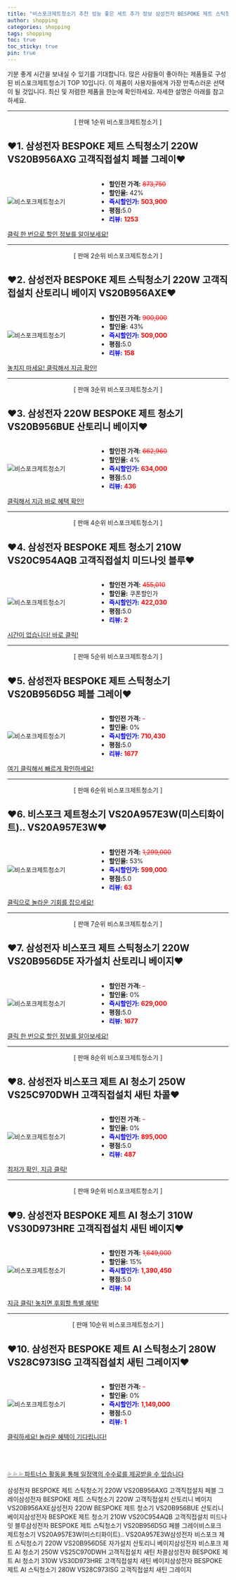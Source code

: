 ```yaml
---
title: "비스포크제트청소기 추천 성능 좋은 세트 추가 정보 삼성전자 BESPOKE 제트 스틱청소기 220W"
author: shopping
categories: shopping
tags: shopping
toc: true
toc_sticky: true
pin: true
---
```

기분 좋게 시간을 보내실 수 있기를 기대합니다. 많은 사람들이 좋아하는 제품들로 구성된 비스포크제트청소기 TOP 10입니다. 이 제품이 사용자들에게 가장 만족스러운 선택이 될 것입니다. 최신 및 저렴한 제품을 한눈에 확인하세요. 자세한 설명은 아래를 참고하세요.

---
<p class="toplist" style="margin: 0 auto; display: block; width: fit-content;">[ 판매 1순위 비스포크제트청소기 ]</p>

<h2><strong>❤️1. 삼성전자 BESPOKE 제트 스틱청소기 220W VS20B956AXG 고객직접설치 페블 그레이❤️</strong></h2>

<div style="display: flex; align-items: center;">
    <div style="flex: 0.4;">
        <img src="https://thumbnail8.coupangcdn.com/thumbnails/remote/230x230ex/image/vendor_inventory/7189/5e1189cc0b2e3478216c06b79c03f1b8a0f2110c3caf14e6837b9b5d8f51.jpg" alt="비스포크제트청소기" style="max-width: 100%;">
    </div>
    <div style="flex: 0.6; margin-left: 10px;">
        <ul>
            <li><strong>할인전 가격:</strong> <del style="color: red;">873,750</del></li>
            <li><strong>할인율:</strong> 42%</li>
            <li><span style='color:blue'><strong>즉시할인가:</strong></span> <span style='color:red'><strong>503,900</strong></span></li>
            <li><strong>평점:</strong>5.0</li>
            <li><span style='color:blue'><strong>리뷰:</strong></span> <span style='color:red'><strong>1253</strong></span></li>
        </ul>
    </div>
</div>
<div class="center">
    <a href="https://William4Davisa.github.io?lptag=AF9450613&subid=githubio&pageKey=7703712632&traceid=V0-153&itemId=19272516961&vendorItemId=89832576556" class="myButton">
        클릭 한 번으로 할인 정보를 알아보세요!
    </a>
</div>


---
<p class="toplist" style="margin: 0 auto; display: block; width: fit-content;">[ 판매 2순위 비스포크제트청소기 ]</p>

<h2><strong>❤️2. 삼성전자 BESPOKE 제트 스틱청소기 220W 고객직접설치 산토리니 베이지 VS20B956AXE❤️</strong></h2>

<div style="display: flex; align-items: center;">
    <div style="flex: 0.4;">
        <img src="https://thumbnail9.coupangcdn.com/thumbnails/remote/230x230ex/image/vendor_inventory/71bd/e23c65e2a21391c2357f76214c0c007334f930e1c2b6830aced338450441.jpg" alt="비스포크제트청소기" style="max-width: 100%;">
    </div>
    <div style="flex: 0.6; margin-left: 10px;">
        <ul>
            <li><strong>할인전 가격:</strong> <del style="color: red;">900,000</del></li>
            <li><strong>할인율:</strong> 43%</li>
            <li><span style='color:blue'><strong>즉시할인가:</strong></span> <span style='color:red'><strong>509,000</strong></span></li>
            <li><strong>평점:</strong>5.0</li>
            <li><span style='color:blue'><strong>리뷰:</strong></span> <span style='color:red'><strong>158</strong></span></li>
        </ul>
    </div>
</div>
<div class="center">
    <a href="https://William4Davisa.github.io?lptag=AF9450613&subid=githubio&pageKey=7679987234&traceid=V0-153&itemId=14538284674&vendorItemId=82559230458" class="myButton">
        놓치지 마세요! 클릭해서 지금 확인!
    </a>
</div>


---
<p class="toplist" style="margin: 0 auto; display: block; width: fit-content;">[ 판매 3순위 비스포크제트청소기 ]</p>

<h2><strong>❤️3. 삼성전자 220W BESPOKE 제트 청소기 VS20B956BUE 산토리니 베이지❤️</strong></h2>

<div style="display: flex; align-items: center;">
    <div style="flex: 0.4;">
        <img src="https://thumbnail7.coupangcdn.com/thumbnails/remote/230x230ex/image/retail/images/345494928452939-9746099f-e91f-4c3d-b0ff-2b1e2c2b92bc.jpg" alt="비스포크제트청소기" style="max-width: 100%;">
    </div>
    <div style="flex: 0.6; margin-left: 10px;">
        <ul>
            <li><strong>할인전 가격:</strong> <del style="color: red;">662,960</del></li>
            <li><strong>할인율:</strong> 4%</li>
            <li><span style='color:blue'><strong>즉시할인가:</strong></span> <span style='color:red'><strong>634,000</strong></span></li>
            <li><strong>평점:</strong>5.0</li>
            <li><span style='color:blue'><strong>리뷰:</strong></span> <span style='color:red'><strong>436</strong></span></li>
        </ul>
    </div>
</div>
<div class="center">
    <a href="https://William4Davisa.github.io?lptag=AF9450613&subid=githubio&pageKey=7703717845&traceid=V0-153&itemId=18936333454&vendorItemId=86062939058" class="myButton">
        클릭해서 지금 바로 혜택 확인!
    </a>
</div>


---
<p class="toplist" style="margin: 0 auto; display: block; width: fit-content;">[ 판매 4순위 비스포크제트청소기 ]</p>

<h2><strong>❤️4. 삼성전자 BESPOKE 제트 청소기 210W VS20C954AQB 고객직접설치 미드나잇 블루❤️</strong></h2>

<div style="display: flex; align-items: center;">
    <div style="flex: 0.4;">
        <img src="https://thumbnail8.coupangcdn.com/thumbnails/remote/230x230ex/image/retail/images/73283536438578-6fefb71b-a106-490a-b52d-ce685cfa0f62.jpg" alt="비스포크제트청소기" style="max-width: 100%;">
    </div>
    <div style="flex: 0.6; margin-left: 10px;">
        <ul>
            <li><strong>할인전 가격:</strong> <del style="color: red;">455,010</del></li>
            <li><strong>할인율:</strong> 쿠폰할인가</li>
            <li><span style='color:blue'><strong>즉시할인가:</strong></span> <span style='color:red'><strong>422,030</strong></span></li>
            <li><strong>평점:</strong>5.0</li>
            <li><span style='color:blue'><strong>리뷰:</strong></span> <span style='color:red'><strong>2</strong></span></li>
        </ul>
    </div>
</div>
<div class="center">
    <a href="https://William4Davisa.github.io?lptag=AF9450613&subid=githubio&pageKey=8118535408&traceid=V0-153&itemId=23019944768&vendorItemId=90053732477" class="myButton">
        시간이 없습니다! 바로 클릭!
    </a>
</div>


---
<p class="toplist" style="margin: 0 auto; display: block; width: fit-content;">[ 판매 5순위 비스포크제트청소기 ]</p>

<h2><strong>❤️5. 삼성전자 BESPOKE 제트 스틱청소기 VS20B956D5G 페블 그레이❤️</strong></h2>

<div style="display: flex; align-items: center;">
    <div style="flex: 0.4;">
        <img src="https://thumbnail7.coupangcdn.com/thumbnails/remote/230x230ex/image/vendor_inventory/2b5e/2d83a9aaa18b1898dede6cc3017a3eb317ab1afe3eb533969ab2387fccd3.png" alt="비스포크제트청소기" style="max-width: 100%;">
    </div>
    <div style="flex: 0.6; margin-left: 10px;">
        <ul>
            <li><strong>할인전 가격:</strong> <del style="color: red;">-</del></li>
            <li><strong>할인율:</strong> 0%</li>
            <li><span style='color:blue'><strong>즉시할인가:</strong></span> <span style='color:red'><strong>710,430</strong></span></li>
            <li><strong>평점:</strong>5.0</li>
            <li><span style='color:blue'><strong>리뷰:</strong></span> <span style='color:red'><strong>1677</strong></span></li>
        </ul>
    </div>
</div>
<div class="center">
    <a href="https://William4Davisa.github.io?lptag=AF9450613&subid=githubio&pageKey=7703715585&traceid=V0-153&itemId=16356430481&vendorItemId=90217480933" class="myButton">
        여기 클릭해서 빠르게 확인하세요!
    </a>
</div>


---
<p class="toplist" style="margin: 0 auto; display: block; width: fit-content;">[ 판매 6순위 비스포크제트청소기 ]</p>

<h2><strong>❤️6. 비스포크 제트청소기 VS20A957E3W(미스티화이트).. VS20A957E3W❤️</strong></h2>

<div style="display: flex; align-items: center;">
    <div style="flex: 0.4;">
        <img src="https://thumbnail10.coupangcdn.com/thumbnails/remote/230x230ex/image/vendor_inventory/52b5/e88a2aad4fc386c6c6a26084e52ca072e550393746d2fe2f24b56d65dbe6.jpg" alt="비스포크제트청소기" style="max-width: 100%;">
    </div>
    <div style="flex: 0.6; margin-left: 10px;">
        <ul>
            <li><strong>할인전 가격:</strong> <del style="color: red;">1,299,000</del></li>
            <li><strong>할인율:</strong> 53%</li>
            <li><span style='color:blue'><strong>즉시할인가:</strong></span> <span style='color:red'><strong>599,000</strong></span></li>
            <li><strong>평점:</strong>5.0</li>
            <li><span style='color:blue'><strong>리뷰:</strong></span> <span style='color:red'><strong>63</strong></span></li>
        </ul>
    </div>
</div>
<div class="center">
    <a href="https://William4Davisa.github.io?lptag=AF9450613&subid=githubio&pageKey=7558980840&traceid=V0-153&itemId=14538284348&vendorItemId=85948072685" class="myButton">
        클릭으로 놀라운 기회를 잡으세요!
    </a>
</div>


---
<p class="toplist" style="margin: 0 auto; display: block; width: fit-content;">[ 판매 7순위 비스포크제트청소기 ]</p>

<h2><strong>❤️7. 삼성전자 비스포크 제트 스틱청소기 220W VS20B956D5E 자가설치 산토리니 베이지❤️</strong></h2>

<div style="display: flex; align-items: center;">
    <div style="flex: 0.4;">
        <img src="https://thumbnail10.coupangcdn.com/thumbnails/remote/230x230ex/image/vendor_inventory/2983/18fcf3590cad272d47c66e605912c70c9f186ad73b040da7491f77c7076c.jpg" alt="비스포크제트청소기" style="max-width: 100%;">
    </div>
    <div style="flex: 0.6; margin-left: 10px;">
        <ul>
            <li><strong>할인전 가격:</strong> <del style="color: red;">-</del></li>
            <li><strong>할인율:</strong> 0%</li>
            <li><span style='color:blue'><strong>즉시할인가:</strong></span> <span style='color:red'><strong>629,000</strong></span></li>
            <li><strong>평점:</strong>5.0</li>
            <li><span style='color:blue'><strong>리뷰:</strong></span> <span style='color:red'><strong>1677</strong></span></li>
        </ul>
    </div>
</div>
<div class="center">
    <a href="https://William4Davisa.github.io?lptag=AF9450613&subid=githubio&pageKey=7703715585&traceid=V0-153&itemId=18013957182&vendorItemId=88402378182" class="myButton">
        클릭 한 번으로 할인 정보를 알아보세요!
    </a>
</div>


---
<p class="toplist" style="margin: 0 auto; display: block; width: fit-content;">[ 판매 8순위 비스포크제트청소기 ]</p>

<h2><strong>❤️8. 삼성전자 비스포크 제트 AI 청소기 250W VS25C970DWH 고객직접설치 새틴 차콜❤️</strong></h2>

<div style="display: flex; align-items: center;">
    <div style="flex: 0.4;">
        <img src="https://thumbnail9.coupangcdn.com/thumbnails/remote/230x230ex/image/vendor_inventory/362d/37b24768d67e49bfb73203034f6b0c29cb27012ed74d70c11eeb9e6094df.jpg" alt="비스포크제트청소기" style="max-width: 100%;">
    </div>
    <div style="flex: 0.6; margin-left: 10px;">
        <ul>
            <li><strong>할인전 가격:</strong> <del style="color: red;">-</del></li>
            <li><strong>할인율:</strong> 0%</li>
            <li><span style='color:blue'><strong>즉시할인가:</strong></span> <span style='color:red'><strong>895,000</strong></span></li>
            <li><strong>평점:</strong>5.0</li>
            <li><span style='color:blue'><strong>리뷰:</strong></span> <span style='color:red'><strong>487</strong></span></li>
        </ul>
    </div>
</div>
<div class="center">
    <a href="https://William4Davisa.github.io?lptag=AF9450613&subid=githubio&pageKey=7368020543&traceid=V0-153&itemId=18420504107&vendorItemId=90013492777" class="myButton">
        최저가 확인, 지금 클릭!
    </a>
</div>


---
<p class="toplist" style="margin: 0 auto; display: block; width: fit-content;">[ 판매 9순위 비스포크제트청소기 ]</p>

<h2><strong>❤️9. 삼성전자 BESPOKE 제트 AI 청소기 310W VS30D973HRE 고객직접설치 새틴 베이지❤️</strong></h2>

<div style="display: flex; align-items: center;">
    <div style="flex: 0.4;">
        <img src="https://thumbnail9.coupangcdn.com/thumbnails/remote/230x230ex/image/retail/images/1199332559390857-d2f8a9f6-c78a-459f-b83f-7402e86ddfd7.jpg" alt="비스포크제트청소기" style="max-width: 100%;">
    </div>
    <div style="flex: 0.6; margin-left: 10px;">
        <ul>
            <li><strong>할인전 가격:</strong> <del style="color: red;">1,649,000</del></li>
            <li><strong>할인율:</strong> 15%</li>
            <li><span style='color:blue'><strong>즉시할인가:</strong></span> <span style='color:red'><strong>1,390,450</strong></span></li>
            <li><strong>평점:</strong>5.0</li>
            <li><span style='color:blue'><strong>리뷰:</strong></span> <span style='color:red'><strong>14</strong></span></li>
        </ul>
    </div>
</div>
<div class="center">
    <a href="https://William4Davisa.github.io?lptag=AF9450613&subid=githubio&pageKey=7915160344&traceid=V0-153&itemId=21728266924&vendorItemId=88777456200" class="myButton">
        지금 클릭! 놓치면 후회할 특별 혜택!
    </a>
</div>


---
<p class="toplist" style="margin: 0 auto; display: block; width: fit-content;">[ 판매 10순위 비스포크제트청소기 ]</p>

<h2><strong>❤️10. 삼성전자 BESPOKE 제트 AI 스틱청소기 280W VS28C973ISG 고객직접설치 새틴 그레이지❤️</strong></h2>

<div style="display: flex; align-items: center;">
    <div style="flex: 0.4;">
        <img src="https://thumbnail10.coupangcdn.com/thumbnails/remote/230x230ex/image/retail/images/2024/06/18/17/0/152c8e4a-4350-46b9-bf68-84c4d66247f7.jpg" alt="비스포크제트청소기" style="max-width: 100%;">
    </div>
    <div style="flex: 0.6; margin-left: 10px;">
        <ul>
            <li><strong>할인전 가격:</strong> <del style="color: red;">-</del></li>
            <li><strong>할인율:</strong> 0%</li>
            <li><span style='color:blue'><strong>즉시할인가:</strong></span> <span style='color:red'><strong>1,149,000</strong></span></li>
            <li><strong>평점:</strong>5.0</li>
            <li><span style='color:blue'><strong>리뷰:</strong></span> <span style='color:red'><strong>1</strong></span></li>
        </ul>
    </div>
</div>
<div class="center">
    <a href="https://William4Davisa.github.io?lptag=AF9450613&subid=githubio&pageKey=8118414231&traceid=V0-153&itemId=23019482351&vendorItemId=90389979788" class="myButton">
        클릭하세요! 놀라운 혜택이 기다립니다!
    </a>
</div>

<br><br><br>[💦 💦 💦 파트너스 활동을 통해 일정액의 수수료를 제공받을 수 있습니다](https://link.coupang.com/a/bcpT2c)<br><br>삼성전자 BESPOKE 제트 스틱청소기 220W VS20B956AXG 고객직접설치 페블 그레이삼성전자 BESPOKE 제트 스틱청소기 220W 고객직접설치 산토리니 베이지 VS20B956AXE삼성전자 220W BESPOKE 제트 청소기 VS20B956BUE 산토리니 베이지삼성전자 BESPOKE 제트 청소기 210W VS20C954AQB 고객직접설치 미드나잇 블루삼성전자 BESPOKE 제트 스틱청소기 VS20B956D5G 페블 그레이비스포크 제트청소기 VS20A957E3W(미스티화이트).. VS20A957E3W삼성전자 비스포크 제트 스틱청소기 220W VS20B956D5E 자가설치 산토리니 베이지삼성전자 비스포크 제트 AI 청소기 250W VS25C970DWH 고객직접설치 새틴 차콜삼성전자 BESPOKE 제트 AI 청소기 310W VS30D973HRE 고객직접설치 새틴 베이지삼성전자 BESPOKE 제트 AI 스틱청소기 280W VS28C973ISG 고객직접설치 새틴 그레이지